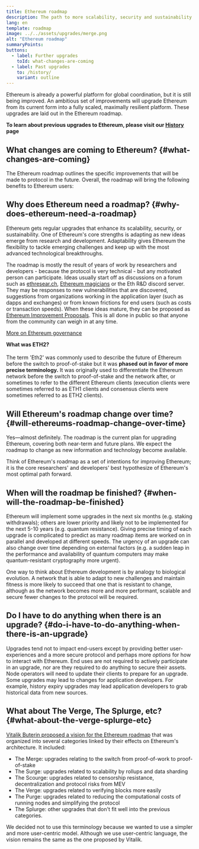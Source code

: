 ```yaml
---
title: Ethereum roadmap
description: The path to more scalability, security and sustainability for Ethereum.
lang: en
template: roadmap
image: ../../assets/upgrades/merge.png
alt: "Ethereum roadmap"
summaryPoints:
buttons:
  - label: Further upgrades
    toId: what-changes-are-coming
  - label: Past upgrades
    to: /history/
    variant: outline
---
```


Ethereum is already a powerful platform for global coordination, but it is still being improved. An ambitious set of improvements will upgrade Ethereum from its current form into a fully scaled, maximally resilient platform. These upgrades are laid out in the Ethereum roadmap.

**To learn about previous upgrades to Ethereum, please visit our [History](/history/) page**

## What changes are coming to Ethereum? {#what-changes-are-coming}

The Ethereum roadmap outlines the specific improvements that will be made to protocol in the future. Overall, the roadmap will bring the following benefits to Ethereum users:

<CardGrid>
  <RoadmapActionCard
    to="/roadmap/scaling"
    title="Cheaper transactions"
    image="scaling"
    description="Rollups are too expensive and rely on centralized components, causing users to place too much trust in their operators. The roadmap includes fixes for both of these problems."
    buttonText="More on reducing fees"
  />
  <RoadmapActionCard
    to="/roadmap/security"
    title="Extra security"
    image="security"
    description="Ethereum is already very secure but it can be made even stronger, ready to withstand all kinds of attack far into the future."
    buttonText="More on security"
  />
  <RoadmapActionCard
    to="/roadmap/user-experience"
    title="Better user experience"
    image="userExperience"
    description="More support for smart contract wallets and light-weight nodes will make using Ethereum simpler and safer."
    buttonText="More on user experience"
  />
  <RoadmapActionCard
    to="/roadmap/future-proofing"
    title="Future proofing"
    image="futureProofing"
    description="Ethereum researchers and developers are solving tomorrow's problems today, readying the network for future generations."
    buttonText="More on future proofing"
  />
</CardGrid>

## Why does Ethereum need a roadmap? {#why-does-ethereum-need-a-roadmap}

Ethereum gets regular upgrades that enhance its scalability, security, or sustainability. One of Ethereum's core strengths is adapting as new ideas emerge from research and development. Adaptability gives Ethereum the flexibility to tackle emerging challenges and keep up with the most advanced technological breakthroughs.

<RoadmapImageContent title="How the roadmap is defined">

The roadmap is mostly the result of years of work by researchers and developers - because the protocol is very technical - but any motivated person can participate. Ideas usually start off as discussions on a forum such as [ethresear.ch](https://github.com/ethereum/ethereum-org-website/blob/1c5502a0abaa746512323bbce0fbf1093387a724/src/content/roadmap/ethresear.ch), [Ethereum magicians](https://www.figma.com/exit?url=https%3A%2F%2Fethereum-magicians.org%2F) or the Eth R&D discord server. They may be responses to new vulnerabilities that are discovered, suggestions from organizations working in the application layer (such as dapps and exchanges) or from known frictions for end users (such as costs or transaction speeds). When these ideas mature, they can be proposed as [Ethereum Improvement Proposals](https://eips.ethereum.org/). This is all done in public so that anyone from the community can weigh in at any time.

[More on Ethereum governance](/governance/)

</RoadmapImageContent>

<InfoBanner mb={8}>
  <h4 style="margin-top: 0">What was ETH2?</h4>

  <p>The term 'Eth2' was commonly used to describe the future of Ethereum before the switch to proof-of-stake but it was <strong>phased out in favor of more precise terminology.</strong> It was originally used to differentiate the Ethereum network before the switch to proof-of-stake and the network after, or sometimes to refer to the different Ethereum clients (execution clients were sometimes referred to as ETH1 clients and consensus clients were sometimes referred to as ETH2 clients).</p>

</InfoBanner>

## Will Ethereum's roadmap change over time? {#will-ethereums-roadmap-change-over-time}

Yes—almost definitely. The roadmap is the current plan for upgrading Ethereum, covering both near-term and future plans. We expect the roadmap to change as new information and technology become available.

Think of Ethereum's roadmap as a set of intentions for improving Ethereum; it is the core researchers' and developers' best hypothesize of Ethereum's most optimal path forward.

## When will the roadmap be finished? {#when-will-the-roadmap-be-finished}

Ethereum will implement some upgrades in the next six months (e.g. staking withdrawals); others are lower priority and likely not to be implemented for the next 5-10 years (e.g. quantum resistance). Giving precise timing of each upgrade is complicated to predict as many roadmap items are worked on in parallel and developed at different speeds. The urgency of an upgrade can also change over time depending on external factors (e.g. a sudden leap in the performance and availability of quantum computers may make quantum-resistant cryptography more urgent).

One way to think about Ethereum development is by analogy to biological evolution. A network that is able to adapt to new challenges and maintain fitness is more likely to succeed that one that is resistant to change, although as the network becomes more and more performant, scalable and secure fewer changes to the protocol will be required.

## Do I have to do anything when there is an upgrade? {#do-i-have-to-do-anything-when-there-is-an-upgrade}

Upgrades tend not to impact end-users except by providing better user-experiences and a more secure protocol and perhaps more <i>options</i> for how to interact with Ethereum. End uses are not required to actively participate in an upgrade, nor are they required to do anything to secure their assets. Node operators will need to update their clients to prepare for an upgrade. Some upgrades may lead to changes for application developers. For example, history expiry upgrades may lead application developers to grab historical data from new sources.

## What about The Verge, The Splurge, etc? {#what-about-the-verge-splurge-etc}

[Vitalik Buterin proposed a vision for the Ethereum roadmap](https://twitter.com/VitalikButerin/status/1588669782471368704) that was organized into several categories linked by their effects on Ethereum's architecture. It included:

- The Merge: upgrades relating to the switch from proof-of-work to proof-of-stake
- The Surge: upgrades related to scalability by rollups and data sharding
- The Scourge: upgrades related to censorship resistance, decentralization and protocol risks from MEV
- The Verge: upgrades related to verifying blocks more easily
- The Purge: upgrades related to reducing the computational costs of running nodes and simplifying the protocol
- The Splurge: other upgrades that don't fit well into the previous categories.

We decided not to use this terminology because we wanted to use a simpler and more user-centric model. Although we use user-centric language, the vision remains the same as the one proposed by Vitalik.
